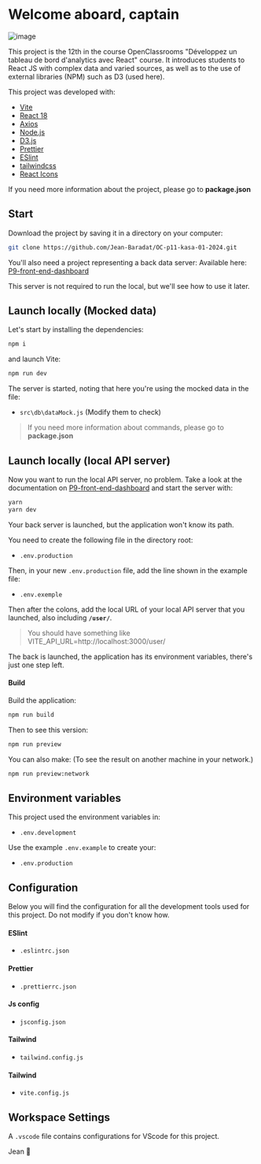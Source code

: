 # Welcome aboard, captain

![image](https://github.com/Jean-Baradat/oc-p12-sportsee-03-2024/assets/73848974/a6055d45-2445-4276-ad8b-59e3f195e9a7)

This project is the 12th in the course OpenClassrooms "Développez un tableau de bord d'analytics avec React" course. It introduces students to React JS with complex data and varied sources, as well as to the use of external libraries (NPM) such as D3 (used here).

This project was developed with:

- [Vite](https://vitejs.dev/)
- [React 18](https://react.dev/)
- [Axios](https://axios-http.com/)
- [Node.js](https://nodejs.org/en)
- [D3.js](https://d3js.org/) 
- [Prettier](https://prettier.io/)
- [ESlint](https://eslint.org/)
- [tailwindcss](https://tailwindcss.com/)
- [React Icons](https://react-icons.github.io/react-icons/)

If you need more information about the project, please go to **package.json**


## Start

Download the project by saving it in a directory on your computer:

```bash
git clone https://github.com/Jean-Baradat/OC-p11-kasa-01-2024.git
```

You'll also need a project representing a back data server:
Available here: [P9-front-end-dashboard](https://github.com/OpenClassrooms-Student-Center/P9-front-end-dashboard)

This server is not required to run the local, but we'll see how to use it later.

## Launch locally (Mocked data)

Let's start by installing the dependencies:
```bash
npm i
```

and launch Vite:
```bash
npm run dev
```

The server is started, noting that here you're using the mocked data in the file:
- `src\db\dataMock.js` (Modify them to check)


> If you need more information about commands, please go to **package.json**

## Launch locally (local API server)

Now you want to run the local API server, no problem. Take a look at the documentation on [P9-front-end-dashboard](https://github.com/OpenClassrooms-Student-Center/P9-front-end-dashboard) and start the server with:

```bash
yarn
yarn dev
```

Your back server is launched, but the application won't know its path.

You need to create the following file in the directory root:

- `.env.production`

Then, in your new `.env.production` file, add the line shown in the example file:

- `.env.exemple`

Then after the colons, add the local URL of your local API server that you launched, also including **`/user/`**.

> You should have something like VITE_API_URL=http://localhost:3000/user/

The back is launched, the application has its environment variables, there's just one step left.

#### Build 

Build the application:
```bash
npm run build
```

Then to see this version:
```bash
npm run preview
```

You can also make: (To see the result on another machine in your network.)
```bash
npm run preview:network
```

## Environment variables

This project used the environment variables in:
- `.env.development`

Use the example `.env.example` to create your:
- `.env.production`

## Configuration 
Below you will find the configuration for all the development tools used for this project. Do not modify if you don't know how.

#### ESlint
- `.eslintrc.json`

#### Prettier
- `.prettierrc.json`

#### Js config
- `jsconfig.json`

#### Tailwind
- `tailwind.config.js`

#### Tailwind
- `vite.config.js`


## Workspace Settings
A `.vscode` file contains configurations for VScode for this project.



Jean 👋
